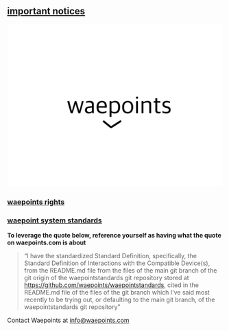 ## [important notices](https://waepoints.github.io/rendereddistributedhighenergyinteractionnotices)
![Waepoints Logo](./waepoints-logo.svg)
### [waepoints rights](https://waepoints.github.io/rights/)
### [waepoint system standards](https://waepoints.github.io/waepointstandards-documentation/)

**To leverage the quote below, reference yourself as having what the quote on waepoints.com is about**

> “I have the standardized Standard Definition, specifically, the Standard Definition of Interactions with the Compatible Device(s), from the README.md file from the files of the main git branch of the git origin of the waepointstandards git repository stored at https://github.com/waepoints/waepointstandards, cited in the README.md file of the files of the git branch which I’ve said most recently to be trying out, or defaulting to the main git branch, of the waepointstandards git repository”

Contact Waepoints at info@waepoints.com